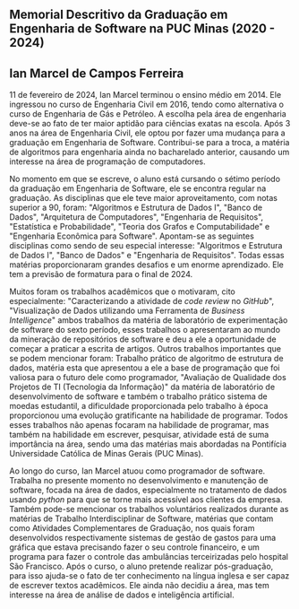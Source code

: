 ## Memorial Descritivo da Graduação em Engenharia de Software na PUC Minas (2020 - 2024)


## Ian Marcel de Campos Ferreira

11 de fevereiro de 2024, Ian Marcel terminou o ensino médio em 2014. Ele ingressou no curso de Engenharia Civil em 2016, tendo como alternativa o curso de Engenharia de Gás e Petróleo. A escolha pela área de engenharia deve-se ao fato de ter maior aptidão para ciências exatas na escola. Após 3 anos na área de Engenharia Civil, ele optou por fazer uma mudança para a graduação em Engenharia de Software. Contribui-se para a troca, a matéria de algoritmos para engenharia ainda no bacharelado anterior, causando um interesse na área de programação de computadores.

No momento em que se escreve, o aluno está cursando o sétimo período da graduação em Engenharia de Software, ele se encontra regular na graduação. As disciplinas que ele teve maior aproveitamento, com notas superior a 90, foram: "Algoritmos e Estrutura de Dados I", "Banco de Dados", "Arquitetura de Computadores", "Engenharia de Requisitos", "Estatística e Probabilidade", "Teoria dos Grafos e Computabilidade" e "Engenharia Econômica para Software". Apontam-se as seguintes disciplinas como sendo de seu especial interesse: "Algoritmos e Estrutura de Dados I", "Banco de Dados" e "Engenharia de Requisitos". Todas essas matérias proporcionaram grandes desafios e um enorme aprendizado. Ele tem a previsão de formatura para o final de 2024.

Muitos foram os trabalhos acadêmicos que o motivaram, cito especialmente: "Caracterizando a atividade de *code review* no *GitHub*", "Visualização de Dados utilizando uma Ferramenta de *Business Intelligence*" ambos trabalhos da matéria de laboratório de experimentação de software do sexto período, esses trabalhos o apresentaram ao mundo da mineração de repositórios de software e deu a ele a oportunidade de começar a praticar a escrita de artigos. Outros trabalhos importantes que se podem mencionar foram: Trabalho prático de algoritmo de estrutura de dados, matéria esta que apresentou a ele a base de programação que foi valiosa para o futuro dele como programador, "Avaliação de Qualidade dos Projetos de TI (Tecnologia da Informação)" da matéria de laboratório de desenvolvimento de software e também o trabalho prático sistema de moedas estudantil, a dificuldade proporcionada pelo trabalho à época proporcionou uma evolução gratificante na habilidade de programar. Todos esses trabalhos não apenas focaram na habilidade de programar, mas também na habilidade em escrever, pesquisar, atividade está de suma importância na área, sendo uma das matérias mais abordadas na Pontifícia Universidade Católica de Minas Gerais (PUC Minas).

Ao longo do curso, Ian Marcel atuou como programador de software. Trabalha no presente momento no desenvolvimento e manutenção de software, focada na área de dados, especialmente no tratamento de dados usando *python* para que se torne mais acessível aos clientes da empresa. Também pode-se mencionar os trabalhos voluntários realizados durante as matérias de Trabalho Interdisciplinar de Software, matérias que contam como Atividades Complementares de Graduação, nos quais foram desenvolvidos respectivamente sistemas de gestão de gastos para uma gráfica que estava precisando fazer o seu controle financeiro, e um programa para fazer o controle das ambulâncias terceirizadas pelo hospital São Francisco. Após o curso, o aluno pretende realizar pós-graduação, para isso ajuda-se o fato de ter conhecimento na língua inglesa e ser capaz de escrever textos acadêmicos. Ele ainda não decidiu a área, mas tem interesse na área de análise de dados e inteligência artificial.
